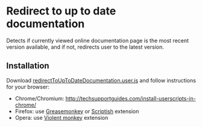 Redirect to up to date documentation
====================================

Detects if currently viewed online documentation page is the most recent version available, and if
not, redirects user to the latest version.

## Installation
Download [redirectToUpToDateDocumentation.user.js](https://github.com/kuc/Redirect-to-up-to-date-documentation/raw/master/redirectToUpToDateDocumentation.user.js)
and follow instructions for your browser:

* Chrome/Chromium: http://techsupportguides.com/install-userscripts-in-chrome/
* Firefox: use [Greasemonkey](https://addons.mozilla.org/en-US/firefox/addon/greasemonkey/) or
[Scriptish](https://addons.mozilla.org/en-US/firefox/addon/scriptish/) extension
* Opera: use [Violent monkey](https://addons.opera.com/en/extensions/details/violent-monkey/) extension

